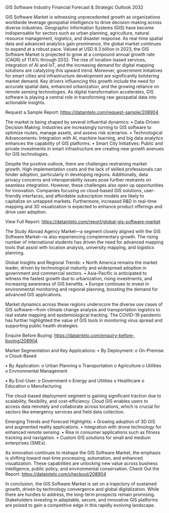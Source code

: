 GIS Software Industry Financial Forecast & Strategic Outlook 2032

GIS Software Market is witnessing unprecedented growth as organizations worldwide leverage geospatial intelligence to drive decision-making across diverse industries. Geographic Information Systems (GIS) have become indispensable for sectors such as urban planning, agriculture, natural resource management, logistics, and disaster response. As real-time spatial data and advanced analytics gain prominence, the global market continues to expand at a robust pace.
Valued at USD 8.3 billion in 2023, the GIS Software Market is projected to grow at a compound annual growth rate (CAGR) of 11.6% through 2032. The rise of location-based services, integration of AI and IoT, and the increasing demand for digital mapping solutions are catalyzing this upward trend. Moreover, government initiatives for smart cities and infrastructure development are significantly bolstering market demand.
Key drivers influencing this growth include the need for accurate spatial data, enhanced urbanization, and the growing reliance on remote sensing technologies. As digital transformation accelerates, GIS software is playing a central role in transforming raw geospatial data into actionable insights.

Request a Sample Report: https://dataintelo.com/request-sample/208904 

The market is being shaped by several influential dynamics:
•	Data-Driven Decision Making: Industries are increasingly turning to GIS software to optimize routes, manage assets, and assess risk scenarios.
•	Technological Advancements: Integration with AI, machine learning, and big data analytics enhances the capability of GIS platforms.
•	Smart City Initiatives: Public and private investments in smart infrastructure are creating new growth avenues for GIS technologies.

Despite the positive outlook, there are challenges restraining market growth. High implementation costs and the lack of skilled professionals can hinder adoption, particularly in developing regions. Additionally, data privacy concerns and interoperability issues pose further restraints on seamless integration.
However, these challenges also open up opportunities for innovation. Companies focusing on cloud-based GIS solutions, user-friendly interfaces, and affordable subscription models are likely to capitalize on untapped markets. Furthermore, increased R&D in real-time mapping and 3D visualization is expected to enhance product offerings and drive user adoption.

View Full Report: https://dataintelo.com/report/global-gis-software-market

The Study Abroad Agency Market—a segment closely aligned with the GIS Software Market—is also experiencing complementary growth. The rising number of international students has driven the need for advanced mapping tools that assist with location analysis, university mapping, and logistics planning.

Global Insights and Regional Trends:
•	North America remains the market leader, driven by technological maturity and widespread adoption in government and commercial sectors.
•	Asia-Pacific is anticipated to witness the fastest growth due to urbanization, rising investments, and increasing awareness of GIS benefits.
•	Europe continues to invest in environmental monitoring and regional planning, boosting the demand for advanced GIS applications.

Market dynamics across these regions underscore the diverse use cases of GIS software—from climate change analysis and transportation logistics to real estate mapping and epidemiological tracking. The COVID-19 pandemic has further highlighted the value of GIS tools in monitoring virus spread and supporting public health strategies.

Enquire Before Buying: https://dataintelo.com/enquiry-before-buying/208904 

Market Segmentation and Key Applications:
•	By Deployment:
o	On-Premise
o	Cloud-Based

•	By Application:
o	Urban Planning
o	Transportation
o	Agriculture
o	Utilities
o	Environmental Management

•	By End-User:
o	Government
o	Energy and Utilities
o	Healthcare
o	Education
o	Manufacturing

The cloud-based deployment segment is gaining significant traction due to scalability, flexibility, and cost-efficiency. Cloud GIS enables users to access data remotely and collaborate across locations, which is crucial for sectors like emergency services and field data collection.

Emerging Trends and Forecast Highlights:
•	Growing adoption of 3D GIS and augmented reality applications.
•	Integration with drone technology for enhanced remote sensing.
•	Rise in consumer applications such as fitness tracking and navigation.
•	Custom GIS solutions for small and medium enterprises (SMEs).

As innovation continues to reshape the GIS Software Market, the emphasis is shifting toward real-time processing, automation, and enhanced visualization. These capabilities are unlocking new value across business intelligence, public policy, and environmental conservation.
Check Out the Report: https://dataintelo.com/checkout/208904 

In conclusion, the GIS Software Market is set on a trajectory of sustained growth, driven by technology convergence and global digitalization. While there are hurdles to address, the long-term prospects remain promising. Stakeholders investing in adaptable, secure, and innovative GIS platforms are poised to gain a competitive edge in this rapidly evolving landscape.
